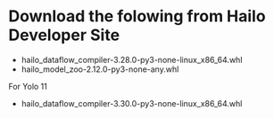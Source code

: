 # Download the folowing from Hailo Developer Site

- hailo_dataflow_compiler-3.28.0-py3-none-linux_x86_64.whl
- hailo_model_zoo-2.12.0-py3-none-any.whl

For Yolo 11
- hailo_dataflow_compiler-3.30.0-py3-none-linux_x86_64.whl

